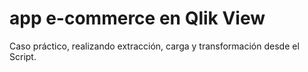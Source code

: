 ﻿# app e-commerce en Qlik View
 
 Caso práctico, realizando extracción, carga y transformación desde el Script.
